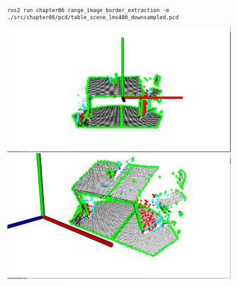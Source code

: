 ```
ros2 run chapter06 range_image_border_extraction -m ./src/chapter06/pcd/table_scene_lms400_downsampled.pcd
```

![alt text](<image/截图 2025-09-17 15-46-26.png>)
![alt text](<image/截图 2025-09-17 15-51-04.png>)
